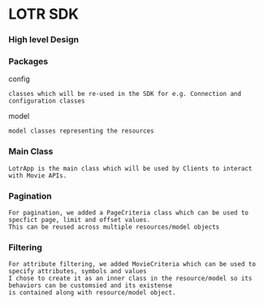# LOTR SDK
### High level Design

### Packages

config
```
classes which will be re-used in the SDK for e.g. Connection and configuration classes 
```    
model
```
model classes representing the resources 
```

### Main Class

```
LotrApp is the main class which will be used by Clients to interact with Movie APIs.
```

### Pagination

```
For pagination, we added a PageCriteria class which can be used to specfict page, limit and offset values. 
This can be reused across multiple resources/model objects
```

### Filtering

```
For attribute filtering, we added MovieCriteria which can be used to specify attributes, symbols and values  
I chose to create it as an inner class in the resource/model so its behaviors can be customsied and its existense 
is contained along with resource/model object.  
```
